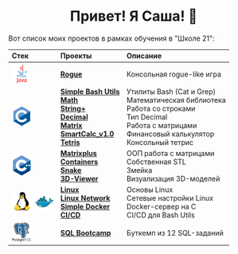 <div align=center>
  
# Привет! Я Саша! 👋

</div>

Вот список моих проектов в рамках обучения в "Школе 21":

| Стек | Проекты | Описание |
| :--- | :--- | :--- |
| <img src="https://github.com/devicons/devicon/blob/master/icons/java/java-original-wordmark.svg" title="Java" alt="Java" width="40" height="40"/>| **[Rogue](https://github.com/Shyrasya/Rogue)** | Консольная rogue-like игра |
| <img src="https://github.com/devicons/devicon/blob/master/icons/c/c-original.svg" title="C" alt="C" width="40" height="40"/> | **[Simple Bash Utils](https://github.com/Shyrasya/SimpleBashUtils)**<br> **[Math](https://github.com/Shyrasya/Math)**<br> **[String+](https://github.com/Shyrasya/Stringplus)**<br> **[Decimal](https://github.com/Shyrasya/Decimal)**<br> **[Matrix](https://github.com/Shyrasya/Matrix)**<br> **[SmartCalc_v1.0](https://github.com/Shyrasya/SmartCalc_v1.0)**<br> **[Tetris](https://github.com/Shyrasya/Tetris)** | Утилиты Bash (Cat и Grep)<br> Математическая библиотека<br> Работа со строками<br> Тип Decimal<br> Работа с матрицами<br> Финансовый калькулятор<br> Консольный тетрис |
| <img src="https://github.com/devicons/devicon/blob/master/icons/cplusplus/cplusplus-original.svg" title="C++" alt="C++" width="40" height="40"/> | **[Matrixplus](https://github.com/Shyrasya/Matrixplus)**<br> **[Containers](https://github.com/Shyrasya/Containers)**<br> **[Snake](https://github.com/Shyrasya/Snake)**<br> **[3D-Viewer](https://github.com/Shyrasya/3DViewer)** | ООП работа с матрицами<br> Собственная STL<br> Змейка<br> Визуализация 3D-моделей |
| <img src="https://github.com/devicons/devicon/blob/master/icons/linux/linux-original.svg" title="Linux" alt="Linux" width="40" height="40"/>&nbsp;<img src="https://github.com/devicons/devicon/blob/master/icons/docker/docker-original.svg" title="Docker" alt="Docker" width="40" height="40"/> | **[Linux](https://github.com/Shyrasya/Linux)**<br> **[Linux Network](https://github.com/Shyrasya/LinuxNetwork)**<br> **[Simple Docker](https://github.com/Shyrasya/SimpleDocker)**<br> **[CI/CD](https://github.com/Shyrasya/CICD)** | Основы Linux<br> Сетевые настройки Linux<br> Docker-сервер на C<br> CI/CD для Bash Utils |
| <img src="https://github.com/devicons/devicon/blob/master/icons/postgresql/postgresql-original-wordmark.svg" title="PostgreSQL" alt="PostgreSQL" width="40" height="40"/> | **[SQL Bootcamp](https://github.com/Shyrasya/SQL-Bootcamp)** | Буткемп из 12 SQL-заданий |

<!--
**Shyrasya/Shyrasya** is a ✨ _special_ ✨ repository because its `README.md` (this file) appears on your GitHub profile.

Here are some ideas to get you started:

- 🔭 I’m currently working on ...
- 🌱 I’m currently learning ...
- 👯 I’m looking to collaborate on ...
- 🤔 I’m looking for help with ...
- 💬 Ask me about ...
- 📫 How to reach me: ...
- 😄 Pronouns: ...
- ⚡ Fun fact: ...
-->
